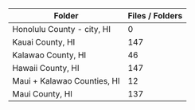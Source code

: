 | Folder                      |   Files / Folders |
|-----------------------------|-------------------|
| Honolulu County - city, HI  |                 0 |
| Kauai County, HI            |               147 |
| Kalawao County, HI          |                46 |
| Hawaii County, HI           |               147 |
| Maui + Kalawao Counties, HI |                12 |
| Maui County, HI             |               137 |